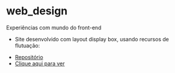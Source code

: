 # web_design
Experiências com mundo do front-end


* Site desenvolvido com layout display box, usando recursos de flutuação:
-  [Repositório](/site_com_box_layout)
-  [Clique aqui para ver](https://lipe1994.github.io/web_design/site_com_box_layout/)
